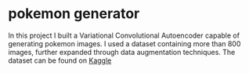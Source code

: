 # pokemon generator
In this project I built a Variational Convolutional Autoencoder capable of generating pokemon images.
I used a dataset containing more than 800 images, further expanded through data augmentation techniques.
The dataset can be found on [Kaggle](https://www.kaggle.com/kvpratama/pokemon-images-dataset)
